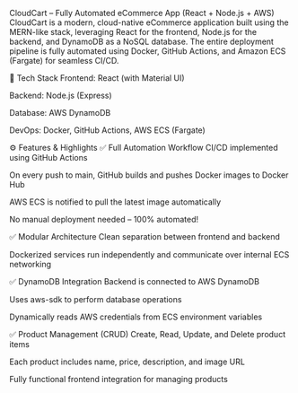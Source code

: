  CloudCart – Fully Automated eCommerce App (React + Node.js + AWS)
CloudCart is a modern, cloud-native eCommerce application built using the MERN-like stack, leveraging React for the frontend, Node.js for the backend, and DynamoDB as a NoSQL database. The entire deployment pipeline is fully automated using Docker, GitHub Actions, and Amazon ECS (Fargate) for seamless CI/CD.

🚀 Tech Stack
Frontend: React (with Material UI)

Backend: Node.js (Express)

Database: AWS DynamoDB

DevOps: Docker, GitHub Actions, AWS ECS (Fargate)

⚙️ Features & Highlights
✅ Full Automation Workflow
CI/CD implemented using GitHub Actions

On every push to main, GitHub builds and pushes Docker images to Docker Hub

AWS ECS is notified to pull the latest image automatically

No manual deployment needed – 100% automated!

✅ Modular Architecture
Clean separation between frontend and backend

Dockerized services run independently and communicate over internal ECS networking

✅ DynamoDB Integration
Backend is connected to AWS DynamoDB

Uses aws-sdk to perform database operations

Dynamically reads AWS credentials from ECS environment variables

✅ Product Management (CRUD)
Create, Read, Update, and Delete product items

Each product includes name, price, description, and image URL

Fully functional frontend integration for managing products
